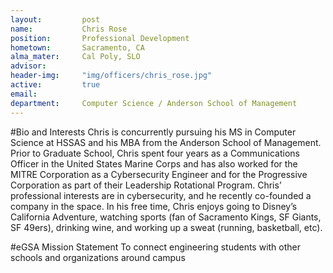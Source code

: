 ```yaml
---
layout:     	post
name:      		Chris Rose
position: 		Professional Development
hometown: 		Sacramento, CA
alma_mater: 	Cal Poly, SLO
advisor: 		
header-img: 	"img/officers/chris_rose.jpg"
active: 		true
email: 			
department: 	Computer Science / Anderson School of Management
---
```


#Bio and Interests
Chris is concurrently pursuing his MS in Computer Science at HSSAS and his MBA from the Anderson School of Management. Prior to Graduate School, Chris spent four years as a Communications Officer in the United States Marine Corps and has also worked for the MITRE Corporation as a Cybersecurity Engineer and for the Progressive Corporation as part of their Leadership Rotational Program. Chris’ professional interests are in cybersecurity, and he recently co-founded a company in the space. In his free time, Chris enjoys going to Disney’s California Adventure, watching sports (fan of Sacramento Kings, SF Giants, SF 49ers), drinking wine, and working up a sweat (running, basketball, etc).

#eGSA Mission Statement
To connect engineering students with other schools and organizations around campus

